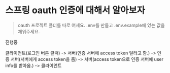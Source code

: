 # 스프링 oauth 인증에 대해서 알아보자

> oauth 프로젝트 폴더를 따로 여세요.
> .env를 만들고 .env.example에 있는 값을 채워주세요. 

진행중 

클라이언트(로그인 버튼 클랙) -> 서버(인증 서버에 access token 달라고 함.) -> 인증 서버(서버에게 access token을 줌) -> 서버(access token으로 인증 서버에 user info를 받아옴.) -> 클라이언트
